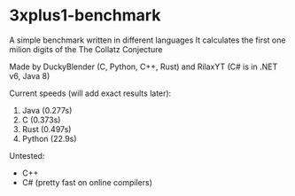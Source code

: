 # 3xplus1-benchmark
A simple benchmark written in different languages
It calculates the first one milion digits of the The Collatz Conjecture

Made by DuckyBlender (C, Python, C++, Rust) and RilaxYT 
(C# is in .NET v6, Java 8)

Current speeds (will add exact results later):
1. Java (0.277s)
2. C (0.373s)
3. Rust (0.497s)
5. Python (22.9s)

Untested:
- C++
- C# (pretty fast on online compilers)
